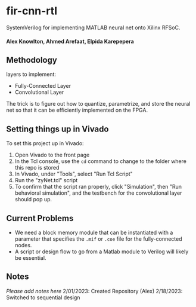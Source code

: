 # fir-cnn-rtl
SystemVerilog for implementing MATLAB neural net onto Xilinx RFSoC.

#### Alex Knowlton, Ahmed Arefaat, Elpida Karepepera

## Methodology
layers to implement:
- Fully-Connected Layer
- Convolutional Layer

The trick is to figure out how to quantize, parametrize, and store the neural net so that it can be efficiently implemented on the FPGA.

## Setting things up in Vivado
To set this project up in Vivado:
1. Open Vivado to the front page
2. In the Tcl console, use the `cd` command to change to the folder where this repo is stored
3. In Vivado, under "Tools", select "Run Tcl Script"
4. Run the "zyNet.tcl" script
5. To confirm that the script ran properly, click "Simulation", then "Run behavioral simulation", and the testbench for the convolutional layer should pop up.

## Current Problems
- We need a block memory module that can be instantiated with a parameter that specifies the `.mif` or `.coe` file for the fully-connected nodes.
- A script or design flow to go from a Matlab module to Verilog will likely be essential.

## Notes
*Please add notes here*
2/01/2023: Created Repository (Alex)
2/18/2023: Switched to sequential design

